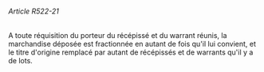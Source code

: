 ###### Article R522-21

A toute réquisition du porteur du récépissé et du warrant réunis, la marchandise déposée est fractionnée en autant de fois qu'il lui convient, et le titre d'origine remplacé par autant de récépissés et de warrants qu'il y a de lots.

